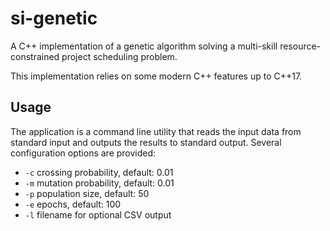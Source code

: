 # si-genetic

A C++ implementation of a genetic algorithm solving a multi-skill resource-constrained project scheduling problem.

This implementation relies on some modern C++ features up to C++17.

## Usage

The application is a command line utility that reads the input data from standard input and outputs the results to standard output. Several configuration options are provided:

* `-c` crossing probability, default: 0.01
* `-m` mutation probability, default: 0.01
* `-p` population size, default: 50
* `-e` epochs, default: 100
* `-l` filename for optional CSV output
